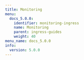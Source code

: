 ```yaml
---
title: Monitoring
menu:
  docs_5.0.0:
    identifier: monitoring-ingress
    name: Monitoring
    parent: ingress-guides
    weight: 40
menu_name: docs_5.0.0
info:
  version: 5.0.0
---
```


